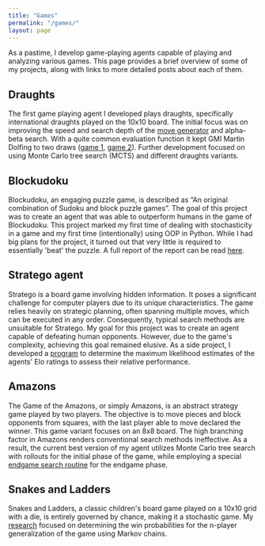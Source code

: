 ```yaml
---
title: "Games"
permalink: "/games/"
layout: page
---
```


As a pastime, I develop game-playing agents capable of playing and analyzing various games. This page provides a brief overview of some of my projects, along with links to more detailed posts about each of them.

## Draughts
The first game playing agent I developed plays draughts, specifically international draughts played on the 10x10 board. The initial focus was on improving the speed and search depth of the [move generator](https://daannoordenbos.github.io/draughts-move-generator/) and alpha-beta search. With a quite common evaluation function it kept GMI Martin Dolfing to two draws ([game 1](https://lidraughts.org/tJ21UR4b/black), [game 2](https://lidraughts.org/iaELUv9a/white)). Further development focused on using Monte Carlo tree search (MCTS) and different draughts variants. 

## Blockudoku
Blockudoku, an engaging puzzle game, is described as “An original combination of Sudoku and block puzzle games”. The goal of this project was to create an agent that was able to outperform humans in the game of Blockudoku. This project marked my first time of dealing with stochasticity in a game and my first time (intentionally) using OOP in Python. While I had big plans for the project, it turned out that very little is required to essentially 'beat' the puzzle. A full report of the report can be read [here](https://daannoordenbos.github.io/Blockudoku-Agent/).

## Stratego agent
Stratego is a board game involving hidden information. It poses a significant challenge for computer players due to its unique characteristics. The game relies heavily on strategic planning, often spanning multiple moves, which can be executed in any order. Consequently, typical search methods are unsuitable for Stratego. My goal for this project was to create an agent capable of defeating human opponents. However, due to the game's complexity, achieving this goal remained elusive. As a side project, I developed a [program](https://daannoordenbos.github.io/Bradley-Terry-Intervals/) to determine the maximum likelihood estimates of the agents' Elo ratings to assess their relative performance.

## Amazons
The Game of the Amazons, or simply Amazons, is an abstract strategy game played by two players. The objective is to move pieces and block opponents from squares, with the last player able to move declared the winner. This game variant focuses on an 8x8 board. The high branching factor in Amazons renders conventional search methods ineffective. As a result, the current best version of my agent utilizes Monte Carlo tree search with rollouts for the initial phase of the game, while employing a special [endgame search routine](https://daannoordenbos.github.io/Endgame-play-in-Amazons/) for the endgame phase.

## Snakes and Ladders
Snakes and Ladders, a classic children's board game played on a 10x10 grid with a die, is entirely governed by chance, making it a stochastic game. My [research](https://daannoordenbos.github.io/snakes-ladders/) focused on determining the win probabilities for the n-player generalization of the game using Markov chains.

